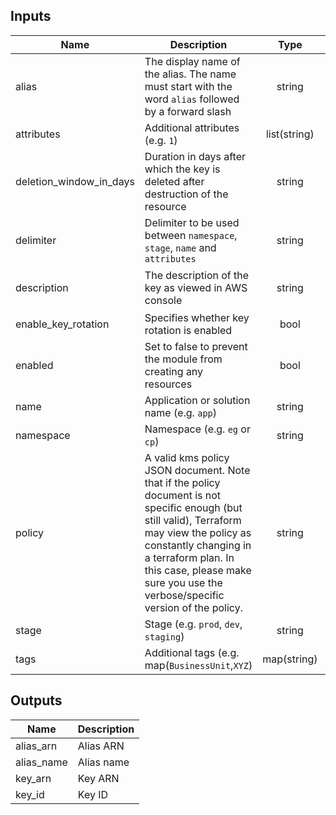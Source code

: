 ## Inputs

| Name | Description | Type | Default | Required |
|------|-------------|:----:|:-----:|:-----:|
| alias | The display name of the alias. The name must start with the word `alias` followed by a forward slash | string | `` | no |
| attributes | Additional attributes (e.g. `1`) | list(string) | `<list>` | no |
| deletion_window_in_days | Duration in days after which the key is deleted after destruction of the resource | string | `10` | no |
| delimiter | Delimiter to be used between `namespace`, `stage`, `name` and `attributes` | string | `-` | no |
| description | The description of the key as viewed in AWS console | string | `Parameter Store KMS master key` | no |
| enable_key_rotation | Specifies whether key rotation is enabled | bool | `true` | no |
| enabled | Set to false to prevent the module from creating any resources | bool | `true` | no |
| name | Application or solution name (e.g. `app`) | string | - | yes |
| namespace | Namespace (e.g. `eg` or `cp`) | string | `` | no |
| policy | A valid kms policy JSON document. Note that if the policy document is not specific enough (but still valid), Terraform may view the policy as constantly changing in a terraform plan. In this case, please make sure you use the verbose/specific version of the policy. | string | `` | no |
| stage | Stage (e.g. `prod`, `dev`, `staging`) | string | `` | no |
| tags | Additional tags (e.g. map(`BusinessUnit`,`XYZ`) | map(string) | `<map>` | no |

## Outputs

| Name | Description |
|------|-------------|
| alias_arn | Alias ARN |
| alias_name | Alias name |
| key_arn | Key ARN |
| key_id | Key ID |

